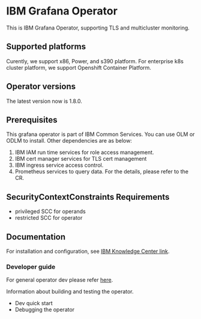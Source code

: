 # IBM Grafana Operator

This is IBM Grafana Operator, supporting TLS and multicluster monitoring.

## Supported platforms

Curently, we support x86, Power, and s390 platform. For enterprise k8s cluster
platform, we support Openshift Container Platform.

## Operator versions

The latest version now is 1.8.0.

## Prerequisites

This grafana operator is part of IBM Common Services.
You can use OLM or ODLM to install.
Other dependencies are as below:
1. IBM IAM run time services for role access management.
2. IBM cert manager services for TLS cert management
3. IBM ingress service access control.
4. Prometheus services to query data.
For the details, please refer to the CR.

## SecurityContextConstraints Requirements

- privileged SCC for operands
- restricted SCC for operator

## Documentation

For installation and configuration, see [IBM Knowledge Center link](https://www-03preprod.ibm.com/support/knowledgecenter/en/SSHKN6/monitoring/1.8.0/monitoring_service.html).

### Developer guide

For general operator dev please refer [here](https://github.com/operator-framework/operator-sdk).

Information about building and testing the operator.
- Dev quick start
- Debugging the operator
